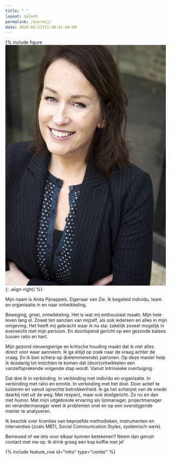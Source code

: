 ```yaml
---
title: " "
layout: splash
permalink: /overmij/
date: 2016-03-23T11:48:41-04:00
---
```


{% include figure ![image-right](/assets/images/anita.jpg){: .align-right} %}

<p>
Mijn naam is Anita Pijnappels. Eigenaar van Zie. Ik begeleid individu,  team 
en organisatie in en naar ontwikkeling. 
</p>
<p>
Beweging, groei, ontwikkeling. Het is wat mij enthousiast maakt. Mijn hele 
leven lang al. Zowel ten aanzien van mijzelf,  als ook iedereen en alles in mijn 
omgeving. Het heeft mij gebracht waar ik nu sta: zakelijk zoveel mogelijk in 
evenwicht met mijn persoon. En doorlopend gericht op een gezonde balans 
tussen ratio en hart.
</p>
<p>
Mijn gezond nieuwsgierige en kritische houding maakt dat ik niet alles direct voor 
waar aanneem. Ik ga altijd op zoek naar de vraag achter de vraag. En ik ben scherp 
op (belemmerende) patronen. Op deze manier help ik dusdanig tot inzichten te 
komen dat (door)ontwikkelen een vanzelfsprekende volgende stap wordt. Vanuit 
Intrinsieke overtuiging.
</p>
<p>
Dat doe ik in verbinding. In verbinding met individu en organisatie. In verbinding met ratio en emotie. In verbinding met het doel.  Door actief te luisteren en vanuit oprechte betrokkenheid.  Ik ga het scherpst van de snede daarbij niet uit de weg. Met respect, maar ook doelgericht. Zo nu en dan met humor.
Met mijn uitgebreide ervaring als lijnmanager, projectmanager en verandermanager weet ik problemen snel en op een overstijgende manier te analyseren.
</p>
<p>
Ik beschik over licenties van beproefde methodieken, instrumenten en interventies (zoals MBTI, Social Communication Styles, systemisch werk).
</p>
<p>
Benieuwd of we iets voor elkaar kunnen betekenen? Neem dan gerust contact met me op. Ik drink graag een kop koffie met je!
</p>

{% include feature_row id="intro" type="center" %}

